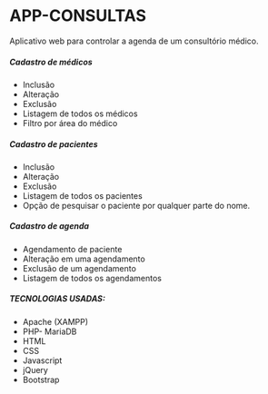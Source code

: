 # APP-CONSULTAS
Aplicativo web para controlar a agenda de um consultório médico.

##### Cadastro de médicos
* Inclusão
* Alteração
* Exclusão
* Listagem de todos os médicos
* Filtro por área do médico

##### Cadastro de pacientes
* Inclusão
* Alteração
* Exclusão
* Listagem de todos os pacientes
* Opção de pesquisar o paciente por qualquer parte do nome.

##### Cadastro de agenda
* Agendamento de paciente
* Alteração em uma agendamento
* Exclusão de um agendamento
* Listagem de todos os agendamentos

##### TECNOLOGIAS USADAS:

* Apache (XAMPP)
* PHP- MariaDB
* HTML
* CSS
* Javascript
* jQuery
* Bootstrap
